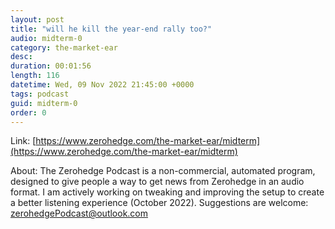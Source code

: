 ```yaml
---
layout: post
title: "will he kill the year-end rally too?"
audio: midterm-0
category: the-market-ear
desc: 
duration: 00:01:56
length: 116
datetime: Wed, 09 Nov 2022 21:45:00 +0000
tags: podcast
guid: midterm-0
order: 0
---
```



Link: [https://www.zerohedge.com/the-market-ear/midterm](https://www.zerohedge.com/the-market-ear/midterm)

About: The Zerohedge Podcast is a non-commercial, automated program, designed to give people a way to get news from Zerohedge in an audio format.  I am actively working on tweaking and improving the setup to create a better listening experience (October 2022).  Suggestions are welcome: [zerohedgePodcast@outlook.com](mailto:zerohedgePodcast@outlook.com)